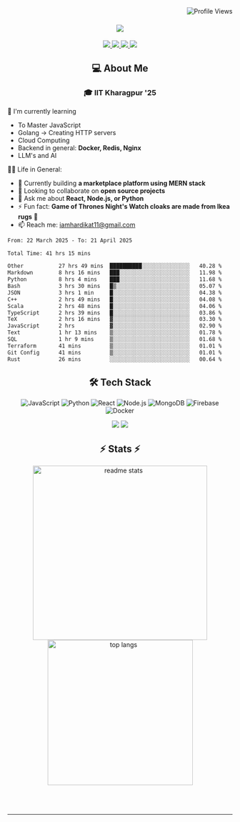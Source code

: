 <img align="right" src="https://komarev.com/ghpvc/?username=hs094&color=blue" alt="Profile Views" />

<h1 align="center">
  <img src="https://readme-typing-svg.herokuapp.com?font=Righteous&size=35&duration=4000&color=2AA889&center=true&vCenter=true&width=500&lines=Hi+There!+👋;I'm+Hardik+Soni+💻;" />
</h1>
<div align="center"> 
  <a href="mailto:iamhardikat11@gmail.com">
    <img src="https://img.shields.io/badge/Gmail-333333?style=for-the-badge&logo=gmail&logoColor=red" />
  </a>
  <a href="https://www.linkedin.com/in/hardik-soni-498271141/" target="_blank">
    <img src="https://img.shields.io/badge/LinkedIn-0077B5?style=for-the-badge&logo=linkedin&logoColor=white" target="_blank" />
  </a>
  <a href="https://hs094-portfolio.netlify.app/" target="_blank">
     <img src="https://img.shields.io/badge/Portfolio-FF5722?style=for-the-badge&logo=todoist&logoColor=white" target="_blank" /> 
  </a>
  <a href="https://www.instagram.com/hardik.s.094/" target="_blank"> 
    <img src="https://img.shields.io/badge/Instagram-E4405F?style=for-the-badge&logo=instagram&logoColor=white)" target="_blank" />
  </a>
</div>

<h2 align="center"> 💻 About Me</h2>
<h3 align="center">🎓 IIT Kharagpur '25</h3>

🌱 I'm currently learning
- To Master JavaScript
- Golang -> Creating HTTP servers
- Cloud Computing
- Backend in general: **Docker, Redis, Nginx**
- LLM's and AI

👍🏻 Life in General:
- 🔭 Currently building **a marketplace platform using MERN stack**
- 👯 Looking to collaborate on **open source projects**
- 💬 Ask me about **React, Node.js, or Python**
- ⚡ Fun fact: **Game of Thrones Night's Watch cloaks are made from Ikea rugs** 🧥
- 📫 Reach me: [iamhardikat11@gmail.com](mailto:iamhardikat11@gmail.com)

<!--START_SECTION:waka-->

```txt
From: 22 March 2025 - To: 21 April 2025

Total Time: 41 hrs 15 mins

Other           27 hrs 49 mins  ██████████░░░░░░░░░░░░░░░   40.28 %
Markdown        8 hrs 16 mins   ███░░░░░░░░░░░░░░░░░░░░░░   11.98 %
Python          8 hrs 4 mins    ███░░░░░░░░░░░░░░░░░░░░░░   11.68 %
Bash            3 hrs 30 mins   █▒░░░░░░░░░░░░░░░░░░░░░░░   05.07 %
JSON            3 hrs 1 min     █░░░░░░░░░░░░░░░░░░░░░░░░   04.38 %
C++             2 hrs 49 mins   █░░░░░░░░░░░░░░░░░░░░░░░░   04.08 %
Scala           2 hrs 48 mins   █░░░░░░░░░░░░░░░░░░░░░░░░   04.06 %
TypeScript      2 hrs 39 mins   █░░░░░░░░░░░░░░░░░░░░░░░░   03.86 %
TeX             2 hrs 16 mins   ▓░░░░░░░░░░░░░░░░░░░░░░░░   03.30 %
JavaScript      2 hrs           ▓░░░░░░░░░░░░░░░░░░░░░░░░   02.90 %
Text            1 hr 13 mins    ▒░░░░░░░░░░░░░░░░░░░░░░░░   01.78 %
SQL             1 hr 9 mins     ▒░░░░░░░░░░░░░░░░░░░░░░░░   01.68 %
Terraform       41 mins         ▒░░░░░░░░░░░░░░░░░░░░░░░░   01.01 %
Git Config      41 mins         ▒░░░░░░░░░░░░░░░░░░░░░░░░   01.01 %
Rust            26 mins         ░░░░░░░░░░░░░░░░░░░░░░░░░   00.64 %
```

<!--END_SECTION:waka-->

<h2 align="center">🛠 Tech Stack</h2> 

<div align="center">
  
  ![JavaScript](https://img.shields.io/badge/-JavaScript-F7DF1E?style=flat-square&logo=javascript&logoColor=black)
  ![Python](https://img.shields.io/badge/-Python-3776AB?style=flat-square&logo=python&logoColor=white)
  ![React](https://img.shields.io/badge/-React-61DAFB?style=flat-square&logo=react&logoColor=black)
  ![Node.js](https://img.shields.io/badge/-Node.js-339933?style=flat-square&logo=node.js&logoColor=white)
  ![MongoDB](https://img.shields.io/badge/-MongoDB-47A248?style=flat-square&logo=mongodb&logoColor=white)
  ![Firebase](https://img.shields.io/badge/-Firebase-FFCA28?style=flat-square&logo=firebase&logoColor=black)
  ![Docker](https://img.shields.io/badge/-Docker-2496ED?style=flat-square&logo=docker&logoColor=white)
  
  <img src="https://skillicons.dev/icons?i=react,bootstrap,mui,html,css,vscode,github,figma,tailwind,git,r" />
  <img src="https://skillicons.dev/icons?i=nodejs,python,javascript,typescript,express,firebase,mongodb,c,java,nextjs,mysql,flask" /><br>
</div>

<h2 align="center">⚡ Stats ⚡</h2>

<div align="center">
  <img width=390 src="https://github-readme-stats-salesp07.vercel.app/api?username=hs094&count_private=true&show_icons=true&theme=react&rank_icon=github&border_radius=10" alt="readme stats" />
  <br/>
  <img width=325 align="center" src="https://github-readme-stats-salesp07.vercel.app/api/top-langs/?username=hs094&hide=HTML&langs_count=8&layout=compact&theme=react&border_radius=10&size_weight=0.5&count_weight=0.5&exclude_repo=github-readme-stats" alt="top langs" />
</div>
<br>
<br/><br/>
<hr/>
<br/>
